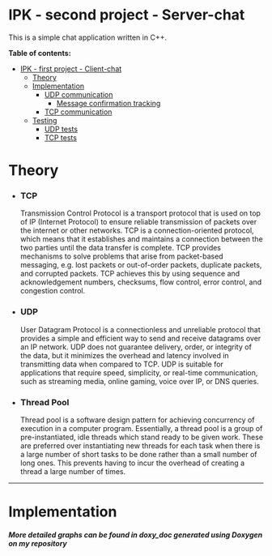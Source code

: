 # IPK - second project - Server-chat

This is a simple chat application written in C++.

**Table of contents:**

- [IPK - first project - Client-chat](#ipk---first-project---client-chat)
    - [Theory](#theory)
    - [Implementation](#implementation)
        - [UDP communication](#udp-communication)
            - [Message confirmation tracking](#message-confirmation-tracking)
        - [TCP communication](#tcp-communication)
    - [Testing](#testing)
        - [UDP tests](#udp-tests)
        - [TCP tests](#tcp-tests)

# Theory

- ### TCP

  Transmission Control Protocol is a transport protocol that is used on top of IP (Internet Protocol) to ensure reliable
  transmission of packets over the internet or other networks. TCP is a connection-oriented protocol, which means that
  it establishes and maintains a connection between the two parties until the data transfer is complete. TCP provides
  mechanisms to solve problems that arise from packet-based messaging, e.g. lost packets or out-of-order packets,
  duplicate packets, and corrupted packets. TCP achieves this by using sequence and acknowledgement numbers, checksums,
  flow control, error control, and congestion control.

- ### UDP

  User Datagram Protocol is a connectionless and unreliable protocol that provides a simple and efficient way to send
  and receive datagrams over an IP network. UDP does not guarantee delivery, order, or integrity of the data, but it
  minimizes the overhead and latency involved in transmitting data when compared to TCP. UDP is suitable for
  applications that require speed, simplicity, or real-time communication, such as streaming media, online gaming, voice
  over IP, or DNS queries.

- ### Thread Pool

  Thread pool is a software design pattern for achieving concurrency of execution in a computer program. Essentially, a
  thread pool is a group of pre-instantiated, idle threads which stand ready to be given work. These are preferred over
  instantiating new threads for each task when there is a large number of short tasks to be done rather than a small
  number of long ones. This prevents having to incur the overhead of creating a thread a large number of times.

***

# Implementation
##### More detailed graphs can be found in doxy_doc generated using Doxygen on my repository

